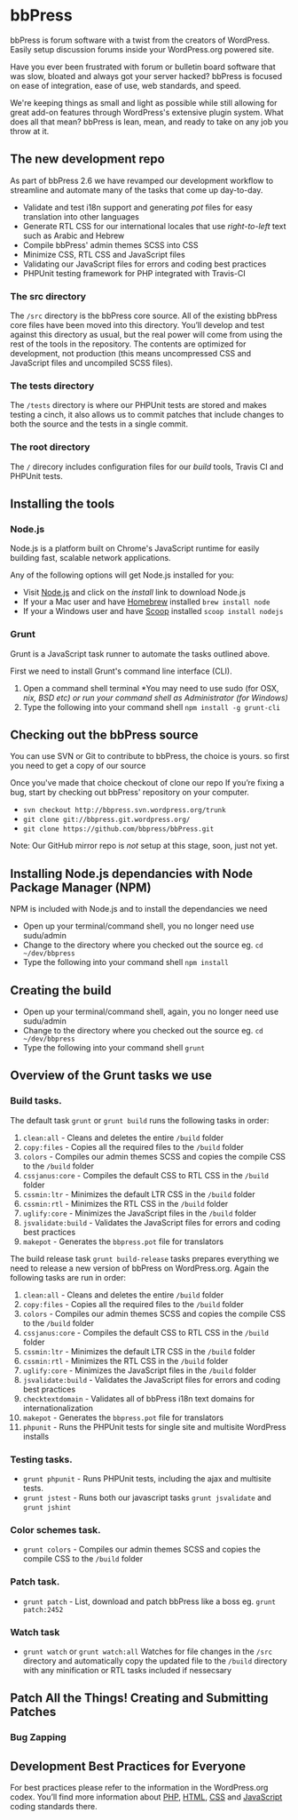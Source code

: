 # bbPress

bbPress is forum software with a twist from the creators of WordPress. Easily setup discussion forums inside your WordPress.org powered site.

Have you ever been frustrated with forum or bulletin board software that was slow, bloated and always got your server hacked? bbPress is focused on ease of integration, ease of use, web standards, and speed.

We're keeping things as small and light as possible while still allowing for great add-on features through WordPress's extensive plugin system. What does all that mean? bbPress is lean, mean, and ready to take on any job you throw at it.

## The new development repo

As part of bbPress 2.6 we have revamped our development workflow to streamline and automate many of the tasks that come up day-to-day.

* Validate and test i18n support and generating *pot* files for easy translation into other languages
* Generate RTL CSS for our international locales that use *right-to-left* text such as Arabic and Hebrew
* Compile bbPress' admin themes SCSS into CSS
* Minimize CSS, RTL CSS and JavaScript files
* Validating our JavaScript files for errors and coding best practices
* PHPUnit testing framework for PHP integrated with Travis-CI

### The src directory

The `/src` directory is the bbPress core source. All of the existing bbPress core files have been moved into this directory. You’ll develop and test against this directory as usual, but the real power will come from using the rest of the tools in the repository. The contents are optimized for development, not production (this means uncompressed CSS and JavaScript files and uncompiled SCSS files).

### The tests directory

The `/tests` directory is where our PHPUnit tests are stored and makes testing a cinch, it also allows us to commit patches that include changes to both the source and the tests in a single commit.

### The root directory

The `/` direcory includes configuration files for our *build* tools, Travis CI and PHPUnit tests.

## Installing the tools

### Node.js

Node.js is a platform built on Chrome's JavaScript runtime for easily building fast, scalable network applications.

Any of the following options will get Node.js installed for you:

* Visit [Node.js](http://nodejs.org/) and click on the *install* link to download Node.js
* If your a Mac user and have [Homebrew](http://brew.sh) installed `brew install node`
* If your a Windows user and have [Scoop](http://scoop.sh) installed `scoop install nodejs`

### Grunt

Grunt is a JavaScript task runner to automate the tasks outlined above.

First we need to install Grunt's command line interface (CLI).

1. Open a command shell terminal *You may need to use sudo (for OSX, *nix, BSD etc) or run your command shell as Administrator (for Windows)*
2. Type the following into your command shell `npm install -g grunt-cli`

## Checking out the bbPress source

You can use SVN or Git to contribute to bbPress, the choice is yours. so first you need to get a copy of our source

Once you've made that choice checkout of clone our repo If you’re fixing a bug, start by checking out bbPress' repository on your computer.

* `svn checkout http://bbpress.svn.wordpress.org/trunk`
* `git clone git://bbpress.git.wordpress.org/`
* `git clone https://github.com/bbpress/bbPress.git`

Note: Our GitHub mirror repo is *not* setup at this stage, soon, just not yet.

## Installing Node.js dependancies with Node Package Manager (NPM)

NPM is included with Node.js and to install the dependancies we need

* Open up your terminal/command shell, you no longer need use sudu/admin
* Change to the directory where you checked out the source eg. `cd ~/dev/bbpress`
* Type the following into your command shell `npm install`

## Creating the build

* Open up your terminal/command shell, again, you no longer need use sudu/admin
* Change to the directory where you checked out the source eg. `cd ~/dev/bbpress`
* Type the following into your command shell `grunt`

## Overview of the Grunt tasks we use

### Build tasks.
The default task `grunt` or `grunt build` runs the following tasks in order:

1. `clean:all` - Cleans and deletes the entire `/build` folder
2. `copy:files` - Copies all the required files to the `/build` folder
3. `colors` - Compiles our admin themes SCSS and copies the compile CSS to the `/build` folder
4. `cssjanus:core` - Compiles the default CSS to RTL CSS in the `/build` folder
5. `cssmin:ltr` - Minimizes the default LTR CSS in the `/build` folder
6. `cssmin:rtl` - Minimizes the RTL CSS in the `/build` folder
7. `uglify:core` - Minimizes the JavaScript files in the `/build` folder
8. `jsvalidate:build` - Validates the JavaScript files for errors and coding best practices
9. `makepot` - Generates the `bbpress.pot` file for translators

The build release task `grunt build-release` tasks prepares everything we need to release a new version of bbPress on WordPress.org. Again the following tasks are run in order:

1. `clean:all` - Cleans and deletes the entire `/build` folder
2. `copy:files` - Copies all the required files to the `/build` folder
3. `colors` - Compiles our admin themes SCSS and copies the compile CSS to the `/build` folder
4. `cssjanus:core` - Compiles the default CSS to RTL CSS in the `/build` folder
5. `cssmin:ltr` - Minimizes the default LTR CSS in the `/build` folder
6. `cssmin:rtl` - Minimizes the RTL CSS in the `/build` folder
7. `uglify:core` - Minimizes the JavaScript files in the `/build` folder
8. `jsvalidate:build` - Validates the JavaScript files for errors and coding best practices
9. `checktextdomain` - Validates all of bbPress i18n text domains for internationalization
10. `makepot` - Generates the `bbpress.pot` file for translators
11. `phpunit` - Runs the PHPUnit tests for single site and multisite WordPress installs


### Testing tasks.

* `grunt phpunit` - Runs PHPUnit tests, including the ajax and multisite tests.
* `grunt jstest` - Runs both our javascript tasks `grunt jsvalidate` and `grunt jshint`


### Color schemes task.

* `grunt colors` - Compiles our admin themes SCSS and copies the compile CSS to the `/build` folder

### Patch task.

* `grunt patch` - List, download and patch bbPress like a boss eg. `grunt patch:2452`

### Watch task

* `grunt watch` or `grunt watch:all` Watches for file changes in the `/src` directory and automatically copy the updated file to the `/build` directory with any minification or RTL tasks included if nessecsary

## Patch All the Things! Creating and Submitting Patches

### Bug Zapping

## Development Best Practices for Everyone

For best practices please refer to the information in the WordPress.org codex. You’ll find more information about [PHP](http://make.wordpress.org/core/handbook/coding-standards/php/), [HTML](http://make.wordpress.org/core/handbook/coding-standards/html/), [CSS](http://make.wordpress.org/core/handbook/coding-standards/css/) and [JavaScript](http://make.wordpress.org/core/handbook/coding-standards/javascript/) coding standards there.
